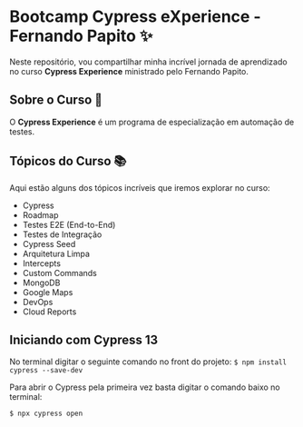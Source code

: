 # Bootcamp Cypress eXperience - Fernando Papito ✨

Neste repositório, vou compartilhar minha incrível jornada de aprendizado no curso **Cypress Experience** ministrado pelo Fernando Papito.

<!-- Durante as últimas 5 semanas, mergulhei de cabeça no mundo da automação de testes com Cypress e estou empolgado para contar a vocês tudo o que aprendi. -->

## Sobre o Curso 📕

O **Cypress Experience** é um programa de especialização em automação de testes.

## Tópicos do Curso 📚

Aqui estão alguns dos tópicos incríveis que iremos explorar no curso:

* Cypress
* Roadmap
* Testes E2E (End-to-End)
* Testes de Integração
* Cypress Seed
* Arquitetura Limpa
* Intercepts
* Custom Commands
* MongoDB
* Google Maps
* DevOps
* Cloud Reports

## Iniciando com Cypress 13

No terminal digitar o seguinte comando no front do projeto:
`$ npm install cypress --save-dev`

Para abrir o Cypress pela primeira vez basta digitar o comando baixo no terminal:

`$ npx cypress open`